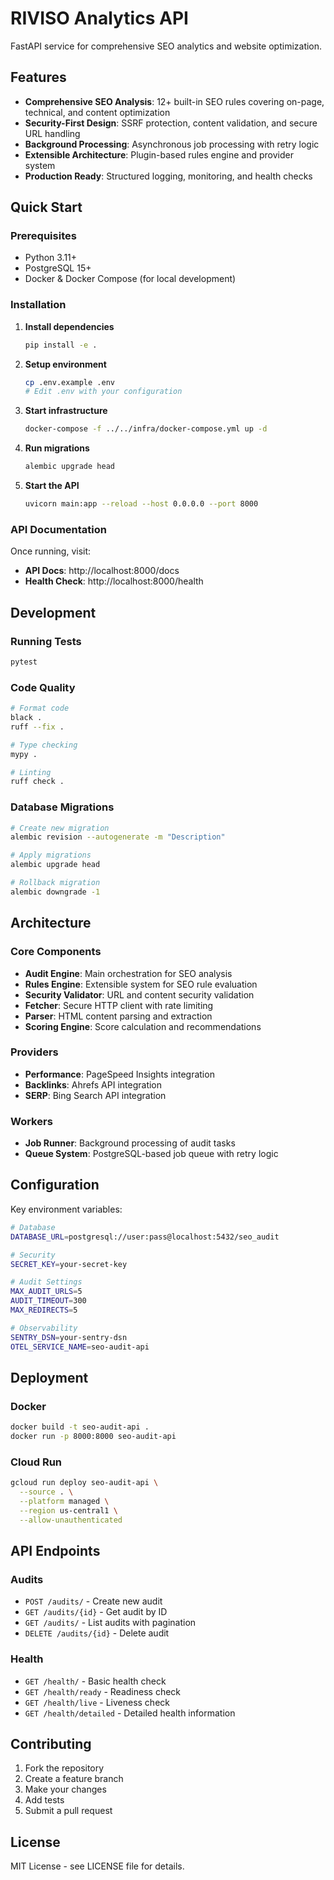 # RIVISO Analytics API

FastAPI service for comprehensive SEO analytics and website optimization.

## Features

- **Comprehensive SEO Analysis**: 12+ built-in SEO rules covering on-page, technical, and content optimization
- **Security-First Design**: SSRF protection, content validation, and secure URL handling
- **Background Processing**: Asynchronous job processing with retry logic
- **Extensible Architecture**: Plugin-based rules engine and provider system
- **Production Ready**: Structured logging, monitoring, and health checks

## Quick Start

### Prerequisites

- Python 3.11+
- PostgreSQL 15+
- Docker & Docker Compose (for local development)

### Installation

1. **Install dependencies**
   ```bash
   pip install -e .
   ```

2. **Setup environment**
   ```bash
   cp .env.example .env
   # Edit .env with your configuration
   ```

3. **Start infrastructure**
   ```bash
   docker-compose -f ../../infra/docker-compose.yml up -d
   ```

4. **Run migrations**
   ```bash
   alembic upgrade head
   ```

5. **Start the API**
   ```bash
   uvicorn main:app --reload --host 0.0.0.0 --port 8000
   ```

### API Documentation

Once running, visit:
- **API Docs**: http://localhost:8000/docs
- **Health Check**: http://localhost:8000/health

## Development

### Running Tests

```bash
pytest
```

### Code Quality

```bash
# Format code
black .
ruff --fix .

# Type checking
mypy .

# Linting
ruff check .
```

### Database Migrations

```bash
# Create new migration
alembic revision --autogenerate -m "Description"

# Apply migrations
alembic upgrade head

# Rollback migration
alembic downgrade -1
```

## Architecture

### Core Components

- **Audit Engine**: Main orchestration for SEO analysis
- **Rules Engine**: Extensible system for SEO rule evaluation
- **Security Validator**: URL and content security validation
- **Fetcher**: Secure HTTP client with rate limiting
- **Parser**: HTML content parsing and extraction
- **Scoring Engine**: Score calculation and recommendations

### Providers

- **Performance**: PageSpeed Insights integration
- **Backlinks**: Ahrefs API integration
- **SERP**: Bing Search API integration

### Workers

- **Job Runner**: Background processing of audit tasks
- **Queue System**: PostgreSQL-based job queue with retry logic

## Configuration

Key environment variables:

```bash
# Database
DATABASE_URL=postgresql://user:pass@localhost:5432/seo_audit

# Security
SECRET_KEY=your-secret-key

# Audit Settings
MAX_AUDIT_URLS=5
AUDIT_TIMEOUT=300
MAX_REDIRECTS=5

# Observability
SENTRY_DSN=your-sentry-dsn
OTEL_SERVICE_NAME=seo-audit-api
```

## Deployment

### Docker

```bash
docker build -t seo-audit-api .
docker run -p 8000:8000 seo-audit-api
```

### Cloud Run

```bash
gcloud run deploy seo-audit-api \
  --source . \
  --platform managed \
  --region us-central1 \
  --allow-unauthenticated
```

## API Endpoints

### Audits

- `POST /audits/` - Create new audit
- `GET /audits/{id}` - Get audit by ID
- `GET /audits/` - List audits with pagination
- `DELETE /audits/{id}` - Delete audit

### Health

- `GET /health/` - Basic health check
- `GET /health/ready` - Readiness check
- `GET /health/live` - Liveness check
- `GET /health/detailed` - Detailed health information

## Contributing

1. Fork the repository
2. Create a feature branch
3. Make your changes
4. Add tests
5. Submit a pull request

## License

MIT License - see LICENSE file for details.
